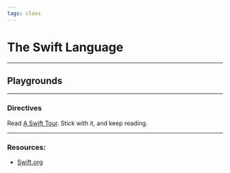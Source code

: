 ```yaml
---
tags: class
---
```


# The Swift Language

---

## Playgrounds

---

### Directives

Read [A Swift Tour](https://docs.swift.org/swift-book/GuidedTour/GuidedTour.html). Stick with it, and keep reading.

<!--
Keep going. You will not understand what you are reading, but stick with it.

-->

---



### Resources:

- [Swift.org](https://www.swift.org)


